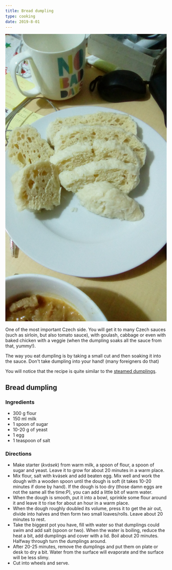 ```yaml
---
title: Bread dumpling
type: cooking
date: 2019-8-01
---
```


![](../assets/dumpling.jpg "Knedlík")

One of the most important Czech side. You will get it to many Czech sauces (such as sirloin, but also tomato sauce), with goulash, cabbage or even with baked chicken with a veggie (when the dumpling soaks all the sauce from that, yummy!).

The way you eat dumpling is by taking a small cut and then soaking it into the sauce. Don't take dumpling into your hand! (many foreigners do that)

You will notice that the recipe is quite similar to the [steamed dumplings](./steamed_dumplings.html).

## Bread dumpling

### Ingredients

* 300 g flour
* 150 ml milk
* 1 spoon of sugar
* 10-20 g of yeast
* 1 egg
* 1 teaspoon of salt

### Directions

* Make starter (*kvásek*) from warm milk, a spoon of flour, a spoon of sugar and yeast. Leave it to grow for about 20 minutes in a warm place.
* Mix flour, salt with kvásek and add beaten egg. Mix well and work the dough with a wooden spoon until the dough is soft (it takes 10-20 minutes if done by hand). If the dough is too dry (those damn eggs are not the same all the time:P), you can add a little bit of warm water.
* When the dough is smooth, put it into a bowl, sprinkle some flour around it and leave it to rise for about an hour in a warm place.
* When the dough roughly doubled its volume, press it to get the air out, divide into halves and then form two small loaves/rolls. Leave about 20 minutes to rest.
* Take the biggest pot you have, fill with water so that dumplings could swim and add salt (spoon or two). When the water is boiling, reduce the heat a bit, add dumplings and cover with a lid. Boil about 20 minutes. Halfway through turn the dumplings around.
* After 20-25 minutes, remove the dumplings and put them on plate or desk to dry a bit. Water from the surface will evaporate and the surface will be less slimy.
* Cut into wheels and serve.
